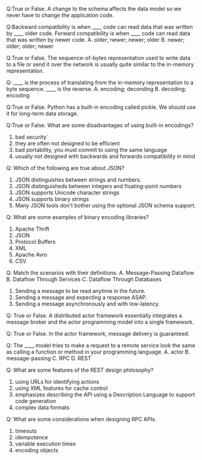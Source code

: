 Q:True or False. A change to the schema affects the data model so we never have to change the application code.

Q:Backward compatibility is when ____ code can read data that was written by ____ older code. Forward compatibility is when ____ code can read data that was written by newer code.
A. older; newer; newer; older
B. newer; older; older; newer

Q:True or False. The sequence-of-bytes representation used to write data to a file or send it over the network is usually quite similar to the in-memory representation.

Q: ____ is the process of translating from the in-memory representation to a byte sequence. ____ is the reverse.
A. encoding; deconding
B. decoding; encoding

Q:True or False. Python has a built-in encoding called pickle. We should use it for long-term data storage.

Q:True or False. What are some disadvantages of using built-in encodings?
1. bad security`
2. they are often not designed to be efficient
3. bad portability, you must commit to using the same language
4. usually not designed with backwards and forwards compatibility in mind

Q: Which of the following are true about JSON?
1. JSON distinguishes between strings and numbers.
2. JSON distinguisheds between integers and floating-point numbers
3. JSON supports Unicode character strings
4. JSON supports binary strings
5. Many JSON tools don't bother using the optional JSON schema support.

Q: What are some examples of binary encoding libraries?
1. Apache Thrift
2. JSON
3. Protocol Buffers
4. XML
5. Apache Avro
6. CSV

Q: Match the scenarios with their definitions.
A. Message-Passing Dataflow
B. Dataflow Through Services
C. Dataflow Through Databases

1. Sending a message to be read anytime in the future.
2. Sending a message and expecting a response ASAP.
3. Sending a message asynchronously and with low-latency.

Q: True or False. A distributed actor framework essentially integrates
a message broker and the actor programming model into a single framework.

Q: True or False. In the actor framework, message delivery is guaranteed.

Q: The ____ model tries to make a request to a remote service look the same as
calling a function or method in your programming language.
A. actor
B. message-passing
C. RPC
D. REST

Q: What are some features of the REST design philosophy?
1. using URLs for identifying actions
2. using XML features for cache control
3. emphasizes describing the API using a Description Language to support code generation
4. complex data formats

Q: What are some considerations when designing RPC APIs.
1. timeouts
2. idempotence
3. variable execution times
4. encoding objects
